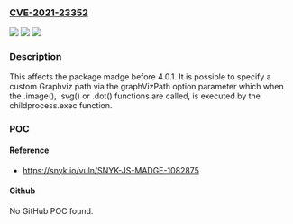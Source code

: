 ### [CVE-2021-23352](https://cve.mitre.org/cgi-bin/cvename.cgi?name=CVE-2021-23352)
![](https://img.shields.io/static/v1?label=Product&message=madge&color=blue)
![](https://img.shields.io/static/v1?label=Version&message=%3C%204.0.1%20&color=brighgreen)
![](https://img.shields.io/static/v1?label=Vulnerability&message=Command%20Injection&color=brighgreen)

### Description

This affects the package madge before 4.0.1. It is possible to specify a custom Graphviz path via the graphVizPath option parameter which when the .image(), .svg() or .dot() functions are called, is executed by the childprocess.exec function.

### POC

#### Reference
- https://snyk.io/vuln/SNYK-JS-MADGE-1082875

#### Github
No GitHub POC found.

